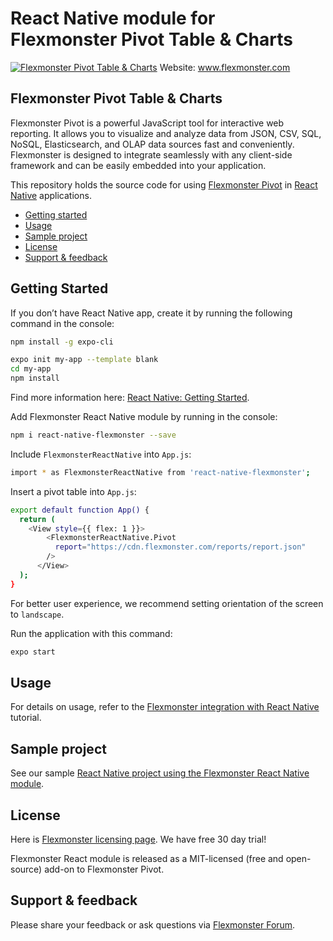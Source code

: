 # React Native module for Flexmonster Pivot Table & Charts 
[![Flexmonster Pivot Table & Charts](https://www.flexmonster.com/fm_uploads/2020/06/GitHub_fm.png)](https://flexmonster.com)
Website: www.flexmonster.com

## Flexmonster Pivot Table & Charts

Flexmonster Pivot is a powerful JavaScript tool for interactive web reporting. It allows you to visualize and analyze data from JSON, CSV, SQL, NoSQL, Elasticsearch, and OLAP data sources fast and conveniently. Flexmonster is designed to integrate seamlessly with any client-side framework and can be easily embedded into your application.

This repository holds the source code for using [Flexmonster Pivot](https://www.flexmonster.com/) in [React Native](https://facebook.github.io/react-native/) applications. 

* [Getting started](#getting-started)
* [Usage](#usage)
* [Sample project](#sample-project)
* [License](#license)
* [Support & feedback](#support-feedback)

## <a name="getting-started"></a>Getting Started ##

If you don’t have React Native app, create it by running the following command in the console:

```bash
npm install -g expo-cli

expo init my-app --template blank
cd my-app
npm install
```
Find more information here: [React Native: Getting Started](https://facebook.github.io/react-native/docs/getting-started).

Add Flexmonster React Native module by running in the console:

```bash
npm i react-native-flexmonster --save
```

Include `FlexmonsterReactNative` into `App.js`:

```bash
import * as FlexmonsterReactNative from 'react-native-flexmonster';
```

Insert a pivot table into `App.js`:

```bash
export default function App() {
  return (
    <View style={{ flex: 1 }}>
        <FlexmonsterReactNative.Pivot
          report="https://cdn.flexmonster.com/reports/report.json"
        />
      </View>
  );
}
```
For better user experience, we recommend setting orientation of the screen to `landscape`.

Run the application with this command:
```bash
expo start
```

## <a name="usage"></a>Usage ##

For details on usage, refer to the [Flexmonster integration with React Native](https://www.flexmonster.com/doc/integration-with-react-native/) tutorial.

## <a name="sample-project"></a>Sample project ##

See our sample [React Native project using the Flexmonster React Native module](https://github.com/flexmonster/pivot-react-native).

## <a name="license"></a>License ##

Here is [Flexmonster licensing page](https://www.flexmonster.com/pivot-table-editions-and-pricing/). We have free 30 day trial! 

Flexmonster React module is released as a MIT-licensed (free and open-source) add-on to Flexmonster Pivot.

## <a name="support-feedback"></a>Support & feedback ##

Please share your feedback or ask questions via [Flexmonster Forum](https://www.flexmonster.com/forum/).
